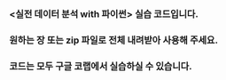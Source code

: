 ### <실전 데이터 분석 with 파이썬> 실습 코드입니다.
### 원하는 장 또는 zip 파일로 전체 내려받아 사용해 주세요.
### 코드는 모두 구글 코랩에서 실습하실 수 있습니다.
